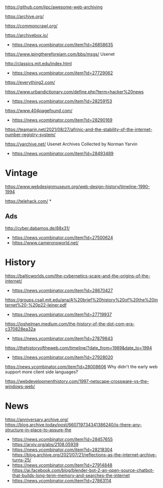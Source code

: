 https://github.com/iipc/awesome-web-archiving

https://archive.org/

https://commoncrawl.org/

https://archivebox.io/
* https://news.ycombinator.com/item?id=26858635

https://www.ipingthereforeiam.com/bbs/msgs/ Usenet

http://classics.mit.edu/index.html
* https://news.ycombinator.com/item?id=27729062

https://everything2.com/

https://www.urbandictionary.com/define.php?term=hacker%20news
* https://news.ycombinator.com/item?id=28259153

https://www.404pagefound.com/
* https://news.ycombinator.com/item?id=28290169

https://teamarin.net/2021/08/27/afrinic-and-the-stability-of-the-internet-number-registry-system/

https://yarchive.net/ Usenet Archives Collected by Norman Yarvin
* https://news.ycombinator.com/item?id=28493489

# Vintage
https://www.webdesignmuseum.org/web-design-history/timeline-1990-1994

https://telehack.com/
* 

## Ads
http://cyber.dabamos.de/88x31/
* https://news.ycombinator.com/item?id=27500624
 * https://www.cameronsworld.net/

# History
https://balticworlds.com/the-cybernetics-scare-and-the-origins-of-the-internet/
* https://news.ycombinator.com/item?id=28670427

https://groups.csail.mit.edu/ana/A%20brief%20history%20of%20the%20internet%20-%20p22-leiner.pdf
* https://news.ycombinator.com/item?id=27719937

https://joshelman.medium.com/the-history-of-the-dot-com-era-c370828ea32a
* https://news.ycombinator.com/item?id=27879843

https://thehistoryoftheweb.com/timeline/?date_from=1989&date_to=1994
* https://news.ycombinator.com/item?id=27928020

https://news.ycombinator.com/item?id=28008606 Why didn't the early web support more client side languages?

https://webdevelopmenthistory.com/1997-netscape-crossware-vs-the-windows-web/

# News
https://anniversary.archive.org/
https://blog.archive.today/post/660719734341386240/is-there-any-structure-in-place-to-assure-the
* https://news.ycombinator.com/item?id=28457655
https://arxiv.org/abs/2108.05939
* https://news.ycombinator.com/item?id=28218304
https://blog.archive.org/2021/07/21/reflections-as-the-internet-archive-turns-25/
* https://news.ycombinator.com/item?id=27914848
https://ai.facebook.com/blog/blender-bot-2-an-open-source-chatbot-that-builds-long-term-memory-and-searches-the-internet
* https://news.ycombinator.com/item?id=27863114

